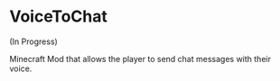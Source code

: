 # VoiceToChat

(In Progress)

Minecraft Mod that allows the player to send chat messages with their voice.

